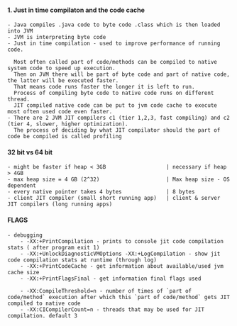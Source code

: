 #### 1. Just in time compilaton and the code cache
    - Java compiles .java code to byte code .class which is then loaded into JVM
    - JVM is interpreting byte code
    - Just in time compilation - used to improve performance of running code. 
    
      Most often called part of code/methods can be compiled to native system code to speed up execution.
      Then on JVM there will be part of byte code and part of native code, the latter will be executed faster.
      That means code runs faster the longer it is left to run. 
      Process of compiling byte code to native code runs on different thread.
      JIT compiled native code can be put to jvm code cache to execute most often used code even faster.
    - There are 2 JVM JIT compilers c1 (tier 1,2,3, fast compiling) and c2 (tier 4, slower, higher optimization). 
      The process of deciding by what JIT compilator should the part of code be compiled is called profiling

#### 32 bit vs 64 bit
    - might be faster if heap < 3GB                   | necessary if heap > 4GB
    - max heap size = 4 GB (2^32)                     | Max heap size - OS dependent
    - every native pointer takes 4 bytes              | 8 bytes
    - client JIT compiler (small short running app)   | client & server JIT compilers (long running apps) 

#### FLAGS
    - debugging
        - -XX:+PrintCompilation - prints to console jit code compilation stats ( after program exit 1)
        - -XX:+UnlockDiagnosticVMOptions -XX:+LogCompilation - show jit code compilation stats at runtime (through log)
        - -XX:+PrintCodeCache - get information about available/used jvm cache size
        - -XX:+PrintFlagsFinal - get information final flags used
        
        - -XX:CompileThreshold=n - number of times of `part of code/method` execution after which this `part of code/method` gets JIT compiled to native code
        - -XX:CICompilerCount=n - threads that may be used for JIT compilation. default 3

